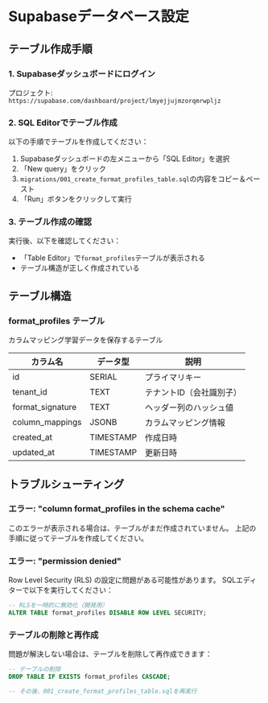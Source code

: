 # Supabaseデータベース設定

## テーブル作成手順

### 1. Supabaseダッシュボードにログイン
プロジェクト: `https://supabase.com/dashboard/project/lmyejjujmzorqmrwpljz`

### 2. SQL Editorでテーブル作成

以下の手順でテーブルを作成してください：

1. Supabaseダッシュボードの左メニューから「SQL Editor」を選択
2. 「New query」をクリック
3. `migrations/001_create_format_profiles_table.sql`の内容をコピー＆ペースト
4. 「Run」ボタンをクリックして実行

### 3. テーブル作成の確認

実行後、以下を確認してください：
- 「Table Editor」で`format_profiles`テーブルが表示される
- テーブル構造が正しく作成されている

## テーブル構造

### format_profiles テーブル
カラムマッピング学習データを保存するテーブル

| カラム名 | データ型 | 説明 |
|---------|---------|------|
| id | SERIAL | プライマリキー |
| tenant_id | TEXT | テナントID（会社識別子） |
| format_signature | TEXT | ヘッダー列のハッシュ値 |
| column_mappings | JSONB | カラムマッピング情報 |
| created_at | TIMESTAMP | 作成日時 |
| updated_at | TIMESTAMP | 更新日時 |

## トラブルシューティング

### エラー: "column format_profiles in the schema cache"
このエラーが表示される場合は、テーブルがまだ作成されていません。
上記の手順に従ってテーブルを作成してください。

### エラー: "permission denied"
Row Level Security (RLS) の設定に問題がある可能性があります。
SQLエディターで以下を実行してください：

```sql
-- RLSを一時的に無効化（開発用）
ALTER TABLE format_profiles DISABLE ROW LEVEL SECURITY;
```

### テーブルの削除と再作成
問題が解決しない場合は、テーブルを削除して再作成できます：

```sql
-- テーブルの削除
DROP TABLE IF EXISTS format_profiles CASCADE;

-- その後、001_create_format_profiles_table.sqlを再実行
```